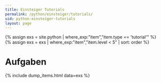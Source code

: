```yaml
---
title: Einsteiger Tutorials
permalink: /python/einsteiger/tutorials/
uid: python-einsteiger-tutorials
layout: page
---
```


{% assign exs = site.python | where_exp:"item","item.type == 'tutorial'" %}
{% assign exs = exs   |  where_exp:"item","item.level < 5" | sort: order   %}

# Aufgaben

{% include dump_items.html data=exs %}
